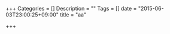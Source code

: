 +++
Categories = []
Description = ""
Tags = []
date = "2015-06-03T23:00:25+09:00"
title = "aa"

+++


